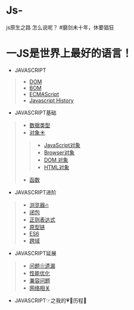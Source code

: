 # Js-
js原生之路
怎么说呢？
#磨剑未十年，休要猖狂

一JS是世界上最好的语言！
===
* JAVASCRIPT
>* [DOM](https://github.com/TUARAN/tarsJs/blob/master/DOM.md)
>* [BOM](https://github.com/TUARAN/tarsJs/blob/master/BOM.md)
>* [ECMAScript](https://github.com/TUARAN/tarsJs/blob/master/ECMAScript.md)
>* [Javascript History]()


* JAVASCRIPT基础
>* [数据类型](https://github.com/TUARAN/tarsJs/blob/master/基本类型引用类型.md)
>* [对象☀]()
>>* [JavaScript对象]()
>>* [Browser对象]()
>>* [DOM 对象]()
>>* [HTML对象]()
>* [函数]()

* JAVASCRIPT进阶
>* [浏览器🔥]()
>* [闭包]()
>* [正则表达式]()
>* [原型链]()
>* [ES6]()
>* [跨域]()

* JAVASCRIPT延展
>* [问题❀遗漏]()
>* [性能优化]()
>* [兼容问题]()
>* [网络相关]()

* JAVASCRIPT☞之我的💗🦌历程🚌

